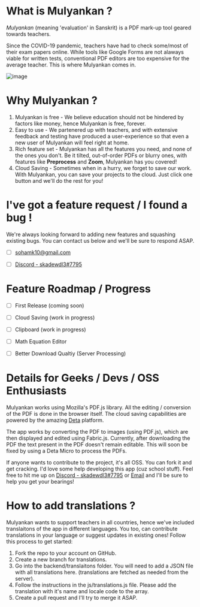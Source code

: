 # What is Mulyankan ?

_Mulyankan_ (meaning 'evaluation' in Sanskrit) is a PDF mark-up tool geared towards teachers.

Since the COVID-19 pandemic, teachers have had to check some/most of their exam papers online. While tools like Google Forms are not alaways viable for written tests,
conventional PDF editors are too expensive for the average teacher. This is where Mulyankan comes in.

![image](https://user-images.githubusercontent.com/43989259/202834454-d5f8d58d-0f5a-40f8-81dc-06510a2bf11d.png)



# Why Mulyankan ?

1. Mulyankan is free - We believe education should not be hindered by factors like money, hence Mulyankan is free, forever.
2. Easy to use - We partenered up with teachers, and with extensive feedback and testing have produced a user-experience so that even a new user of Mulyankan will feel right at home.
3. Rich feature set - Mulyankan has all the features you need, and none of the ones you don't. Be it tilted, out-of-order PDFs or blurry ones, with features like **Preprocess** and **Zoom**, Mulyankan has you covered!
4. Cloud Saving - Sometimes when in a hurry, we forget to save our work. With Mulyankan, you can save your projects to the cloud. Just click one button and we'll do the rest for you!



# I've got a feature request / I found a bug !

We're always looking forward to adding new features and squashing existing bugs. You can contact us below and we'll be sure to respond ASAP.
- [ ] [sohamk10@gmail.com](mailto:sohamk10@gmail.com)
- [ ] [Discord - skadewdl3#7795](https://discord.com/users/skadewdl3#7795)



# Feature Roadmap / Progress

- [ ] First Release (coming soon)
- [ ] Cloud Saving (work in progress)
- [ ] Clipboard (work in progress)
- [ ] Math Equation Editor
- [ ] Better Download Qualtiy (Server Processing)



# Details for Geeks / Devs / OSS Enthusiasts 

Mulyankan works using Mozilla's PDF.js library. All the editing / conversion of the PDF is done in the browser itself. The cloud saving capabilities are powered by the amazing [Deta](https://deta.sh) platform.

The app works by converting the PDF to images (using PDF.js), which are then displayed and edited using Fabric.js. Currently, after downloading the PDF the text present in the PDF doesn't remain editable.
This will soon be fixed by using a Deta Micro to process the PDFs.

If anyone wants to contribute to the project, it's all OSS. You can fork it and get cracking. I'd love some help developing this app (cuz school stuff).
Feel free to hit me up on [Discord - skadewdl3#7795](https://discord.com/users/skadewdl3#7795) or [Email](mailto:sohamk10@gmail.com) and I'll be sure to help you get your bearings!


# How to add translations ?

Mulyankan wants to support teachers in all countries, hence we've included translaitons of the app in different languages. You too, can contribute translations in your language or suggest updates in existing ones! Follow this process to get started:

1) Fork the repo to your account on GitHub.
2) Create a new branch for translations.
3) Go into the backend/translaitons folder. You will need to add a JSON file with all translations here. (translations are fetched as needed from the server).
4) Follow the instructions in the js/translations.js file. Please add the translation with it's name and locale code to the array.
5) Create a pull request and I'll try to merge it ASAP.
